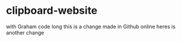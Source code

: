 # clipboard-website
with Graham code long
this is a change made in Github online
heres is another change
